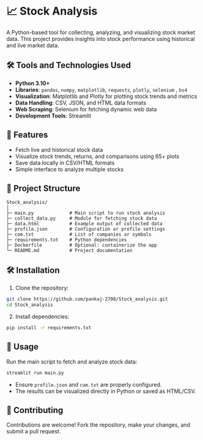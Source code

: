 
# 📈 Stock Analysis

A Python-based tool for collecting, analyzing, and visualizing stock market data. This project provides insights into stock performance using historical and live market data.

## 🛠 Tools and Technologies Used

- **Python 3.10+**
- **Libraries**: `pandas`, `numpy`, `matplotlib`, `requests`, `plotly`, `selenium`  , `bs4` 
- **Visualization**: Matplotlib and Plotly for plotting stock trends and metrics  
- **Data Handling**: CSV, JSON, and HTML data formats  
- **Web Scraping**: Selenium for fetching dynamic web data  
- **Development Tools**: Streamlit

## 🚀 Features

- Fetch live and historical stock data  
- Visualize stock trends, returns, and comparisons  using 65+ plots 
- Save data locally in CSV/HTML formats  
- Simple interface to analyze multiple stocks  

## 📂 Project Structure

```
Stock_analysis/
│
├─ main.py             # Main script to run stock analysis
├─ collect_data.py     # Module for fetching stock data
├─ data.html           # Example output of collected data
├─ profile.json        # Configuration or profile settings
├─ com.txt             # List of companies or symbols
├─ requirements.txt    # Python dependencies
├─ Dockerfile          # Optional: containerize the app
└─ README.md           # Project documentation
```

## 🛠 Installation

1. Clone the repository:

```bash
git clone https://github.com/pankaj-2708/Stock_analysis.git
cd Stock_analysis
```

2. Install dependencies:

```bash
pip install -r requirements.txt
```

## 🧪 Usage

Run the main script to fetch and analyze stock data:

```bash
streamlit run main.py
```

- Ensure `profile.json` and `com.txt` are properly configured.  
- The results can be visualized directly in Python or saved as HTML/CSV.


## 🤝 Contributing

Contributions are welcome! Fork the repository, make your changes, and submit a pull request.

